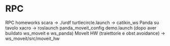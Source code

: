 # RPC
RPC homeworks
scara ->  ./urdf
turtlecircle.launch -> catikin_ws 
Panda su tavolo xacro -> roslaunch panda_moveit_config demo.launch (dopo aver buildato ws_moveit e ws_panda)
MoveIt HW (traiettorie e obst avoidance) -> ws_moveit/src/moveit_hw
